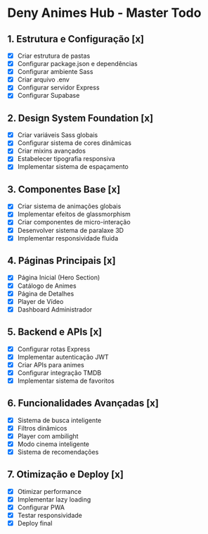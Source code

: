 # Deny Animes Hub - Master Todo

## 1. Estrutura e Configuração [x]
- [x] Criar estrutura de pastas
- [x] Configurar package.json e dependências
- [x] Configurar ambiente Sass
- [x] Criar arquivo .env
- [x] Configurar servidor Express
- [x] Configurar Supabase

## 2. Design System Foundation [x]
- [x] Criar variáveis Sass globais
- [x] Configurar sistema de cores dinâmicas
- [x] Criar mixins avançados
- [x] Estabelecer tipografia responsiva
- [x] Implementar sistema de espaçamento

## 3. Componentes Base [x]
- [x] Criar sistema de animações globais
- [x] Implementar efeitos de glassmorphism
- [x] Criar componentes de micro-interação
- [x] Desenvolver sistema de paralaxe 3D
- [x] Implementar responsividade fluida

## 4. Páginas Principais [x]
- [x] Página Inicial (Hero Section)
- [x] Catálogo de Animes
- [x] Página de Detalhes
- [x] Player de Vídeo
- [x] Dashboard Administrador

## 5. Backend e APIs [x]
- [x] Configurar rotas Express
- [x] Implementar autenticação JWT
- [x] Criar APIs para animes
- [x] Configurar integração TMDB
- [x] Implementar sistema de favoritos

## 6. Funcionalidades Avançadas [x]
- [x] Sistema de busca inteligente
- [x] Filtros dinâmicos
- [x] Player com ambilight
- [x] Modo cinema inteligente
- [x] Sistema de recomendações

## 7. Otimização e Deploy [x]
- [x] Otimizar performance
- [x] Implementar lazy loading
- [x] Configurar PWA
- [x] Testar responsividade
- [x] Deploy final
